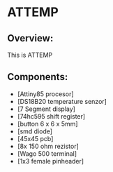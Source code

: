 # ATTEMP

## Overview:
This is ATTEMP
## Components:
 - [Attiny85 procesor]
 - [DS18B20 temperature senzor]
 - [7 Segment display]
 - [74hc595 shift register]
 - [button 6 x 6 x 5mm]
 - [smd diode]
 - [45x45 pcb]
 - [8x 150 ohm rezistor]
 - [Wago 500 terminal]
 - [1x3 female pinheader]
